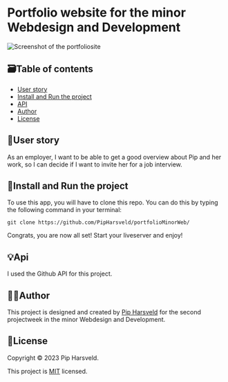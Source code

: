 # Portfolio website for the minor Webdesign and Development

![Screenshot of the portfoliosite]()

## :card_file_box:Table of contents
* [User story](#busts_in_silhouetteuser-story)
* [Install and Run the project](#rocketinstall-and-run-the-project)
* [API](#bulbapi)
* [Author](#technologistauthor)
* [License](#page_facing_uplicense)

## :busts_in_silhouette:User story
As an employer, I want to be able to get a good overview about Pip and her work, so I can decide if I want to invite her for a job interview.


## :rocket:Install and Run the project
To use this app, you will have to clone this repo. You can do this by typing the following command in your terminal:

```
git clone https://github.com/PipHarsveld/portfolioMinorWeb/
```

Congrats, you are now all set! Start your liveserver and enjoy!

## :bulb:Api
I used the Github API for this project.

## :technologist:Author
This project is designed and created by [Pip Harsveld](https://github.com/PipHarsveld) for the second projectweek in the minor Webdesign and Development.

## :page_facing_up:License
Copyright © 2023 Pip Harsveld.

This project is [MIT](https://github.com/PipHarsveld/rijksmuseum/blob/main/LICENSE) licensed.
